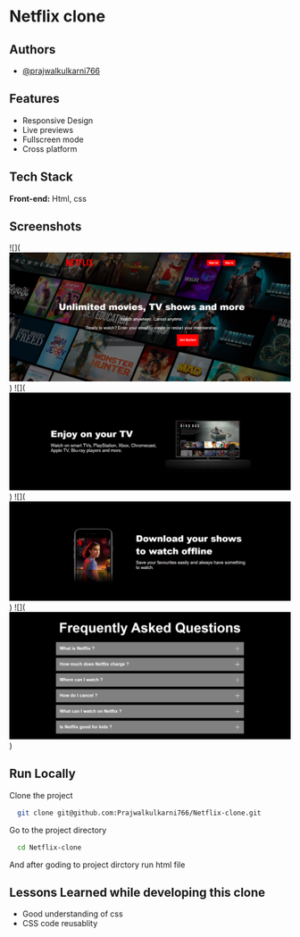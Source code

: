 
# Netflix clone


## Authors

- [@prajwalkulkarni766](https://github.com/Prajwalkulkarni766/)


## Features

- Responsive Design
- Live previews
- Fullscreen mode
- Cross platform


## Tech Stack

**Front-end:** Html, css


## Screenshots

![](![Alt text](<images/Screenshot 2023-11-27 083241.png>))
![](![Alt text](<images/Screenshot 2023-11-27 083251.png>))
![](![Alt text](<images/Screenshot 2023-11-27 083301.png>))
![](![Alt text](<images/Screenshot 2023-11-27 083310.png>))


## Run Locally

Clone the project

```bash
  git clone git@github.com:Prajwalkulkarni766/Netflix-clone.git
```

Go to the project directory

```bash
  cd Netflix-clone
```

And after goding to project dirctory run html file



## Lessons Learned while developing this clone

- Good understanding of css
- CSS code reusablity